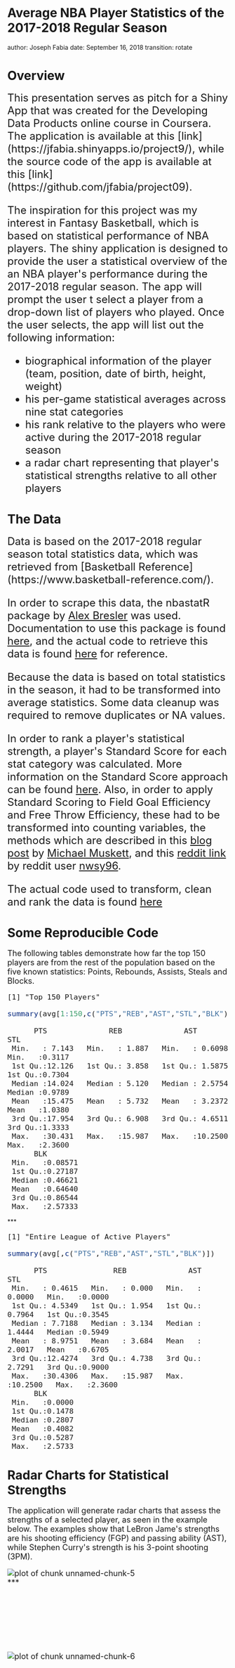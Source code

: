 Average NBA Player Statistics of the 2017-2018 Regular Season 
========================================================
author: Joseph Fabia
date: September 16, 2018
transition: rotate



Overview
========================================================
<font size = "5">
This presentation serves as pitch for a Shiny App that was created for the Developing Data Products online course in Coursera. The application is available at this [link](https://jfabia.shinyapps.io/project9/), while the source code of the app is available at this [link](https://github.com/jfabia/project09). 

The inspiration for this project was my interest in Fantasy Basketball, which is based on statistical performance of NBA players. The shiny application is designed to provide the user a statistical overview of the an NBA player's performance during the 2017-2018 regular season. The app will prompt the user t select a player from a drop-down list of players who played. Once the user selects, the app will list out the following information:
- biographical information of the player (team, position, date of birth, height, weight)
- his per-game statistical averages across nine stat categories
- his rank relative to the players who were active during the 2017-2018 regular season
- a radar chart representing that player's statistical strengths relative to all other players
</font>

The Data
========================================================
<font size = "5">
Data is based on the 2017-2018 regular season total statistics data, which was retrieved from  [Basketball Reference](https://www.basketball-reference.com/). 

In order to scrape this data, the nbastatR package by [Alex Bresler](https://www.rdocumentation.org/collaborators/name/Alex%20Bresler) was used. Documentation to use this package is found [here](https://www.rdocumentation.org/packages/nbastatR/versions/0.1.110202031), and the actual code to retrieve this data is found [here](https://github.com/jfabia/project09/blob/master/nba_data_scraper.R) for reference.

Because the data is based on total statistics in the season, it had to be transformed into average statistics. Some data cleanup was required to remove duplicates or NA values. 

In order to rank a player's statistical strength, a player's Standard Score for each stat category was calculated. More information on the Standard Score approach can be found [here](https://en.wikipedia.org/wiki/Standard_score). Also, in order to apply Standard Scoring to Field Goal Efficiency and Free Throw Efficiency, these had to be transformed into counting variables, the methods which are described in this [blog post](http://statdance.blogspot.com/2014/01/how-do-espn-and-yahoo-rank-fantasy.html) by [Michael Muskett](https://plus.google.com/117257364176035644864), and this [reddit link](https://www.reddit.com/r/fantasybball/comments/71bdq0/how_to_calculate_weighted_zscore_for_fg/dn9javm/) by reddit user [nwsy96](https://www.reddit.com/user/nwsy96).

The actual code used to transform, clean and rank the data is found [here](https://github.com/jfabia/project09/blob/master/nba_data_transform.R)

</font>

Some Reproducible Code
========================================================
<font size = '4'>
The following tables demonstrate how far the top 150 players are from the rest of the population based on the five known statistics: Points, Rebounds, Assists, Steals and Blocks.</font><br>
<font size = '4'>

```
[1] "Top 150 Players"
```

```r
summary(avg[1:150,c("PTS","REB","AST","STL","BLK")])
```

```
      PTS              REB              AST               STL        
 Min.   : 7.143   Min.   : 1.887   Min.   : 0.6098   Min.   :0.3117  
 1st Qu.:12.126   1st Qu.: 3.858   1st Qu.: 1.5875   1st Qu.:0.7304  
 Median :14.024   Median : 5.120   Median : 2.5754   Median :0.9789  
 Mean   :15.475   Mean   : 5.732   Mean   : 3.2372   Mean   :1.0380  
 3rd Qu.:17.954   3rd Qu.: 6.908   3rd Qu.: 4.6511   3rd Qu.:1.3333  
 Max.   :30.431   Max.   :15.987   Max.   :10.2500   Max.   :2.3600  
      BLK         
 Min.   :0.08571  
 1st Qu.:0.27187  
 Median :0.46621  
 Mean   :0.64640  
 3rd Qu.:0.86544  
 Max.   :2.57333  
```
</font>
*** 
<font size = '4'>

```
[1] "Entire League of Active Players"
```

```r
summary(avg[,c("PTS","REB","AST","STL","BLK")])
```

```
      PTS               REB              AST               STL        
 Min.   : 0.4615   Min.   : 0.000   Min.   : 0.0000   Min.   :0.0000  
 1st Qu.: 4.5349   1st Qu.: 1.954   1st Qu.: 0.7964   1st Qu.:0.3545  
 Median : 7.7188   Median : 3.134   Median : 1.4444   Median :0.5949  
 Mean   : 8.9751   Mean   : 3.684   Mean   : 2.0017   Mean   :0.6705  
 3rd Qu.:12.4274   3rd Qu.: 4.738   3rd Qu.: 2.7291   3rd Qu.:0.9000  
 Max.   :30.4306   Max.   :15.987   Max.   :10.2500   Max.   :2.3600  
      BLK        
 Min.   :0.0000  
 1st Qu.:0.1478  
 Median :0.2807  
 Mean   :0.4082  
 3rd Qu.:0.5287  
 Max.   :2.5733  
```
</font>

Radar Charts for Statistical Strengths
========================================================
<font size = '4'>
The application will generate radar charts that assess the strengths of a selected player, as seen in the example below. The examples show that LeBron Jame's strengths are his shooting efficiency (FGP) and passing ability (AST), while Stephen Curry's strength is his 3-point shooting (3PM). </font>
<br><br>
<font size = '4'>
<img src="project9_pres-figure/unnamed-chunk-5-1.png" title="plot of chunk unnamed-chunk-5" alt="plot of chunk unnamed-chunk-5" style="display: block; margin: auto;" />
*** 
<br><br><br><br><br><br><br><br>
<img src="project9_pres-figure/unnamed-chunk-6-1.png" title="plot of chunk unnamed-chunk-6" alt="plot of chunk unnamed-chunk-6" style="display: block; margin: auto;" />
